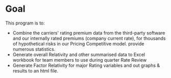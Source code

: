 # Goal
This program is to:
- Combine the carriers' rating premium data from the third-party software and our internally rated premiums (company current rate), for thousands of hypothetical risks in our Pricing Competitive model. provide numerous statistics.
- Generate overall Relativity and other summarised data to Excel workbook for team members to use during quarter Rate Review
- Generate Factor Relativity for major Rating variables and out graphs & results to an html file.
